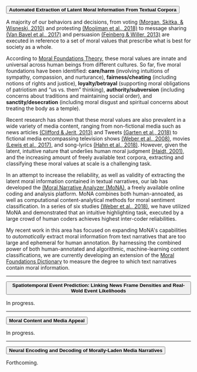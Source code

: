 <script src="https://fhopp.github.io/js/java.js"></script>
<button class="collapsible"><b>Automated Extraction of Latent Moral Information From Textual Corpora</b></button>
<div class="content" markdown="1">

  A majority of our behaviors and decisions, from voting [(Morgan, Skitka, & Wisneski, 2010)](https://spssi.onlinelibrary.wiley.com/doi/full/10.1111/j.1530-2415.2010.01204.x) and protesting [(Mooijman et al., 2018)](https://www.nature.com/articles/s41562-018-0353-0) to message sharing [(Van Bavel et al., 2017)](http://www.pnas.org/content/114/28/7313.short) and persuasion [(Feinberg & Willer, 2013)](http://journals.sagepub.com/doi/abs/10.1177/0956797612449177) are executed in reference to a set of moral values that prescribe what is best for society as a whole.

According to [Moral Foundations Theory](https://www.sciencedirect.com/science/article/pii/B9780124072367000024), these moral values are innate and universal across human beings from different cultures. So far, five moral foundations have been identified: **care/harm** (involving intuitions of sympathy, compassion, and nurturance), **fairness/cheating** (including notions of rights and justice), **loyalty/betrayal** (supporting moral obligations of patriotism and “us vs. them” thinking), **authority/subversion** (including concerns about traditions and maintaining social order), and **sanctity/desecration** (including moral disgust and spiritual concerns about treating the body as a temple).

Recent research has shown that these moral values are also prevalent in a wide variety of media content, ranging from non-fictional media such as news articles [(Clifford & Jerit, 2013)](https://www.journals.uchicago.edu/doi/abs/10.1017/S0022381613000492) and Tweets [(Garten et al., 2018)](https://link.springer.com/article/10.3758/s13428-017-0875-9) to fictional media encompassing television shows [(Weber et al., 2008)](https://www.tandfonline.com/doi/abs/10.1080/15213260802509993), movies [(Lewis et al., 2017)](https://www.tandfonline.com/doi/abs/10.1080/10510974.2017.1340903), and song-lyrics [(Hahn et al., 2018)](https://www.tandfonline.com/doi/abs/10.1080/10510974.2018.1447493). However, given the latent, intuitive nature that underlies human moral judgment [(Haidt, 2001)](), and the increasing amount of freely available text corpora, extracting and classifying these moral values at scale is a challenging task.

In an attempt to increase the reliability, as well as validity of extracting the latent moral information contained in textual narratives, our lab has developed the [(Moral Narrative Analyzer (MoNA)](https://mnl.ucsb.edu/mona/), a freely available online coding and analysis platform. MoNA combines both human-annoated, as well as computational content-analytical methods for moral sentiment classification. In a series of six studies [(Weber et al., 2018)](https://www.tandfonline.com/doi/abs/10.1080/19312458.2018.1447656), we have utilized MoNA and demonstrated that an intuitive highlighting task, executed by a large crowd of human coders achieves highest inter-coder reliabilities.

My recent work in this area has focused on expanding MoNA's capabilities to _automatically_ extract moral information from text narratives that are too large and ephemeral for human annotation. By harnessing the combined power of both human-annotated and algorithmic, machine-learning content classifications, we are currently developing an extension of the [Moral Foundations Dictionary](http://moralfoundations.org/sites/default/files/files/downloads/moral%20foundations%20dictionary.dic) to measure the degree to which text narratives contain moral information.
</div>


---

<button class="collapsible"><b>Spatiotemporal Event Prediction: Linking News Frame Densities and Real-Wold Event Likelihoods</b></button>
<div class="content" markdown="1">

In progress.
</div>

---

<button class="collapsible"><b>Moral Content and Media Appeal </b></button>
<div class="content" markdown="1">

In progress.
</div>

---

<button class="collapsible"><b>Neural Encoding and Decoding of Morally-Laden Media Narratives</b></button>
<div class="content" markdown="1">

Forthcoming.
</div>
